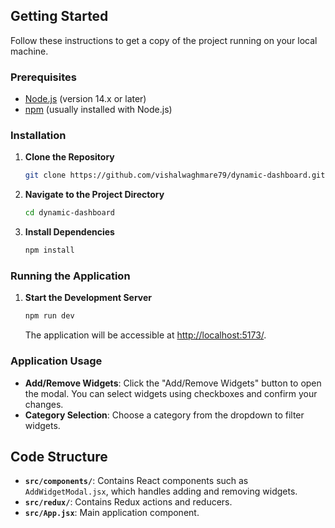 ## Getting Started

Follow these instructions to get a copy of the project running on your local machine.

### Prerequisites

- [Node.js](https://nodejs.org/) (version 14.x or later)
- [npm](https://www.npmjs.com/) (usually installed with Node.js)

### Installation

1. **Clone the Repository**

   ```bash
   git clone https://github.com/vishalwaghmare79/dynamic-dashboard.git
   ```

2. **Navigate to the Project Directory**

   ```bash
   cd dynamic-dashboard
   ```

3. **Install Dependencies**

   ```bash
   npm install
   ```

### Running the Application

1. **Start the Development Server**

   ```bash
   npm run dev
   ```

   The application will be accessible at [http://localhost:5173/](http://localhost:5173/).

### Application Usage

- **Add/Remove Widgets**: Click the "Add/Remove Widgets" button to open the modal. You can select widgets using checkboxes and confirm your changes.
- **Category Selection**: Choose a category from the dropdown to filter widgets.

## Code Structure

- **`src/components/`**: Contains React components such as `AddWidgetModal.jsx`, which handles adding and removing widgets.
- **`src/redux/`**: Contains Redux actions and reducers.
- **`src/App.jsx`**: Main application component.
